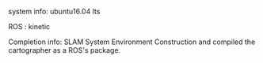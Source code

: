 system info: ubuntu16.04 lts

ROS : kinetic

Completion info: SLAM System Environment Construction and compiled the cartographer as a ROS's package.

